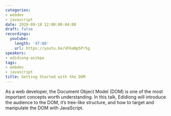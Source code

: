 ```yaml
---
categories:
- webdev
- javascript
date: 2020-09-18 12:00:00-04:00
draft: false
recordings:
  youtube:
    length: '47:08'
    url: https://youtu.be/UF6aNp5Pr5g
speakers:
- edidiong-asikpo
tags:
- webdev
- javascript
title: Getting Started with the DOM
---
```



As a web developer, the Document Object Model (DOM) is one of the most important concepts worth understanding. In this talk, Edidiong will introduce the audience to the DOM, it’s tree-like structure, and how to target and manipulate the DOM with JavaScript.
